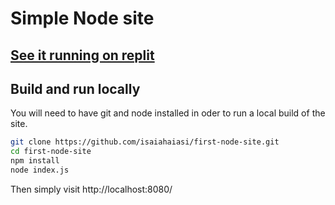 # Simple Node site

## [See it running on replit](https://replit.com/@isaiahaiasi/first-node-site#index.js)

## Build and run locally

You will need to have git and node installed in oder to run a local build of the site.

```sh
git clone https://github.com/isaiahaiasi/first-node-site.git
cd first-node-site
npm install
node index.js
```

Then simply visit http://localhost:8080/
